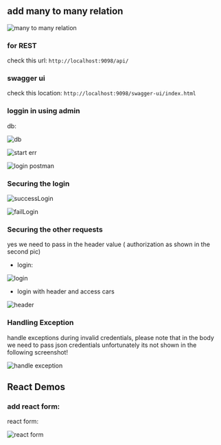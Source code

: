 ## add many to many relation

![many to many relation](./img/manyToManyCarCarOwnerOwner.png)

### for REST

check this url: `http://localhost:9098/api/`

### swagger ui 

check this location: `http://localhost:9098/swagger-ui/index.html`

### loggin in using admin

db:

![db](./img/app_user_db.png)

![start err ](./img/startError.png)

![login postman](./img/login_using_postman.png)

### Securing the login

![successLogin](./img/loginUsingJsonSuccess.png)

![failLogin](./img/loginUsingJsonFail.png)

### Securing the other requests

yes we need to pass in the header value ( authorization as shown in the second pic)

- login:

![login](./img/securingWithRequests.png)

- login with header and access cars

![header](./img/twoSecuringWithRequestsHeader.png)

### Handling Exception

handle exceptions during invalid credentials, please note that in the body we need to pass json credentials unfortunately its not shown in the following screenshot!

![handle exception](./img/exceptionhandleLoginPost.png)

## React Demos

### add react form:
react form:

![react form](./img/form.png)



